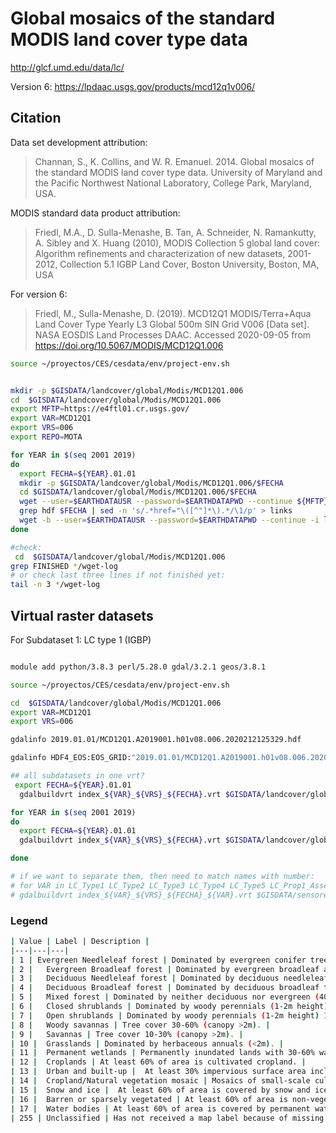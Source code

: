# Global mosaics of the standard MODIS land cover type data

http://glcf.umd.edu/data/lc/

Version 6:
https://lpdaac.usgs.gov/products/mcd12q1v006/

## Citation

Data set development attribution:

> Channan, S., K. Collins, and W. R. Emanuel. 2014. Global mosaics of the standard MODIS land cover type data. University of Maryland and the Pacific Northwest National Laboratory, College Park, Maryland, USA.

MODIS standard data product attribution:
> Friedl, M.A., D. Sulla-Menashe, B. Tan, A. Schneider, N. Ramankutty, A. Sibley and X. Huang (2010), MODIS Collection 5 global land cover: Algorithm refinements and characterization of new datasets, 2001-2012, Collection 5.1 IGBP Land Cover, Boston University, Boston, MA, USA

For version 6:
> Friedl, M., Sulla-Menashe, D. (2019). MCD12Q1 MODIS/Terra+Aqua Land Cover Type Yearly L3 Global 500m SIN Grid V006 [Data set]. NASA EOSDIS Land Processes DAAC. Accessed 2020-09-05 from https://doi.org/10.5067/MODIS/MCD12Q1.006


```sh
source ~/proyectos/CES/cesdata/env/project-env.sh


mkdir -p $GISDATA/landcover/global/Modis/MCD12Q1.006
cd  $GISDATA/landcover/global/Modis/MCD12Q1.006
export MFTP=https://e4ftl01.cr.usgs.gov/
export VAR=MCD12Q1
export VRS=006
export REPO=MOTA

for YEAR in $(seq 2001 2019)
do
  export FECHA=${YEAR}.01.01
  mkdir -p $GISDATA/landcover/global/Modis/MCD12Q1.006/$FECHA
  cd $GISDATA/landcover/global/Modis/MCD12Q1.006/$FECHA
  wget --user=$EARTHDATAUSR --password=$EARTHDATAPWD --continue ${MFTP}${REPO}/${VAR}.${VRS}/${FECHA}
  grep hdf $FECHA | sed -n 's/.*href="\([^"]*\).*/\1/p' > links
  wget -b --user=$EARTHDATAUSR --password=$EARTHDATAPWD --continue -i links --base=${MFTP}${REPO}/${VAR}.${VRS}/${FECHA}/
done

#check:
 cd  $GISDATA/landcover/global/Modis/MCD12Q1.006
grep FINISHED */wget-log
# or check last three lines if not finished yet:
tail -n 3 */wget-log

```

## Virtual raster datasets

For Subdataset 1: LC type 1 (IGBP)

```sh

module add python/3.8.3 perl/5.28.0 gdal/3.2.1 geos/3.8.1

source ~/proyectos/CES/cesdata/env/project-env.sh

cd  $GISDATA/landcover/global/Modis/MCD12Q1.006
export VAR=MCD12Q1
export VRS=006

gdalinfo 2019.01.01/MCD12Q1.A2019001.h01v08.006.2020212125329.hdf

gdalinfo HDF4_EOS:EOS_GRID:"2019.01.01/MCD12Q1.A2019001.h01v08.006.2020212125329.hdf":MCD12Q1:LC_Type1

## all subdatasets in one vrt?
 export FECHA=${YEAR}.01.01
  gdalbuildvrt index_${VAR}_${VRS}_${FECHA}.vrt $GISDATA/landcover/global/Modis/MCD12Q1.006/$FECHA/*hdf

for YEAR in $(seq 2001 2019)
do
  export FECHA=${YEAR}.01.01
  gdalbuildvrt index_${VAR}_${VRS}_${FECHA}.vrt $GISDATA/landcover/global/Modis/MCD12Q1.006/$FECHA/*hdf

done

# if we want to separate them, then need to match names with number:
# for VAR in LC_Type1 LC_Type2 LC_Type3 LC_Type4 LC_Type5 LC_Prop1_Assessment LC_Prop2_Assessment LC_Prop3_Assessment LC_Prop1 LC_Prop2 LC_Prop3 QC LW
# gdalbuildvrt index_${VAR}_${VRS}_${FECHA}_${VAR}.vrt $GISDATA/sensores/Modis/MCD12Q1.006/$FECHA/*hdf -sd 1


```

### Legend

```sh
| Value | Label | Description |
|---|---|---|
| 1	| Evergreen Needleleaf forest | Dominated by evergreen conifer trees (canopy>2m). Tree cover >60%. |
| 2 |	Evergreen Broadleaf forest | Dominated by evergreen broadleaf and palmate trees (canopy >2m). Tree cover >60%. |
| 3 |	Deciduous Needleleaf forest | Dominated by deciduous needleleaf (larch) trees (canopy >2m). Tree cover >60%. |
| 4 |	Deciduous Broadleaf forest | Dominated by deciduous broadleaf trees (canopy >2m). Tree cover >60%. |
| 5 |	Mixed forest | Dominated by neither deciduous nor evergreen (40-60% of each) tree type (canopy >2m). Tree cover >60%. |
| 6 |	Closed shrublands | Dominated by woody perennials (1-2m height) >60% cover. |
| 7 |	Open shrublands | Dominated by woody perennials (1-2m height) 10-60% cover. |
| 8 |	Woody savannas | Tree cover 30-60% (canopy >2m). |
| 9 |	Savannas | Tree cover 10-30% (canopy >2m). |
| 10 |	Grasslands | Dominated by herbaceous annuals (<2m). |
| 11 |	Permanent wetlands | Permanently inundated lands with 30-60% water cover and >10% vegetated cover. |
| 12 |	Croplands | At least 60% of area is cultivated cropland. |
| 13 |	Urban and built-up |  At least 30% impervious surface area including building materials, asphalt, and vehicles.
| 14 |	Cropland/Natural vegetation mosaic | Mosaics of small-scale cultivation 40-60% with natural tree, shrub, or herbaceous vegetation. |
| 15 |	Snow and ice |  At least 60% of area is covered by snow and ice for at least 10 months of the year. |
| 16 |	Barren or sparsely vegetated | At least 60% of area is non-vegetated barren (sand, rock, soil) areas with less than 10% vegetation. |
| 17 |	Water bodies | At least 60% of area is covered by permanent water bodies. |
| 255 |	Unclassified | Has not received a map label because of missing inputs |
```